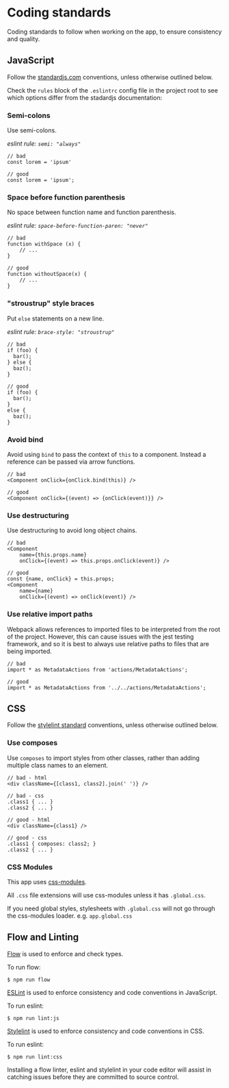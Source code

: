 # Coding standards

Coding standards to follow when working on the app, to ensure consistency and quality.

## JavaScript

Follow the [standardjs.com](http://standardjs.com) conventions, unless otherwise outlined below.

Check the `rules` block of the `.eslintrc` config file in the project root to see which options differ from the stadardjs documentation:


### Semi-colons

Use semi-colons.

_eslint rule: `semi: "always"`_

```
// bad
const lorem = 'ipsum'

// good
const lorem = 'ipsum';
```

### Space before function parenthesis

No space between function name and function parenthesis.

_eslint rule: `space-before-function-paren: "never"`_

```
// bad
function withSpace (x) {
    // ...
}

// good
function withoutSpace(x) {
	// ...
}
```

### "stroustrup" style braces

Put `else` statements on a new line.

_eslint rule: `brace-style: "stroustrup"`_

```
// bad
if (foo) {
  bar();
} else {
  baz();
}

// good
if (foo) {
  bar();
}
else {
  baz();
}
```

### Avoid bind

Avoid using `bind` to pass the context of `this` to a component. Instead a reference can be passed via arrow functions.

```
// bad
<Component onClick={onClick.bind(this)} />

// good
<Component onClick={(event) => {onClick(event)}} />
```

### Use destructuring

Use destructuring to avoid long object chains.

```
// bad
<Component
	name={this.props.name}
	onClick={(event) => this.props.onClick(event)} />

// good
const {name, onClick} = this.props;
<Component
	name={name}
	onClick={(event) => onClick(event)} />
```

### Use relative import paths

Webpack allows references to imported files to be interpreted from the root of the project. However, this can cause issues with the jest testing framework, and so it is best to always use relative paths to files that are being imported.

```
// bad
import * as MetadataActions from 'actions/MetadataActions';

// good
import * as MetadataActions from '../../actions/MetadataActions';
```

## CSS

Follow the [stylelint standard](https://github.com/stylelint/stylelint-config-standard) conventions, unless otherwise outlined below.

### Use composes

Use `composes` to import styles from other classes, rather than adding multiple class names to an element.

```
// bad - html
<div className={[class1, class2].join(' ')} />

// bad - css
.class1 { ... }
.class2 { ... }

// good - html
<div className={class1} />

// good - css
.class1 { composes: class2; }
.class2 { ... }
```

### CSS Modules

This app uses [css-modules](https://github.com/css-modules/css-modules).

All `.css` file extensions will use css-modules unless it has `.global.css`.

If you need global styles, stylesheets with `.global.css` will not go through the css-modules loader. e.g. `app.global.css`


## Flow and Linting

[Flow](https://flowtype.org/) is used to enforce and check types.

To run flow:

```
$ npm run flow
```

[ESLint](http://eslint.org/) is used to enforce consistency and code conventions in JavaScript.

To run eslint:

```
$ npm run lint:js
```

[Stylelint](https://stylelint.io/) is used to enforce consistency and code conventions in CSS.

To run eslint:

```
$ npm run lint:css
```

Installing a flow linter, eslint and stylelint in your code editor will assist in catching issues before they are committed to source control.

